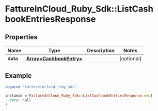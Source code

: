 # FattureInCloud_Ruby_Sdk::ListCashbookEntriesResponse

## Properties

| Name | Type | Description | Notes |
| ---- | ---- | ----------- | ----- |
| **data** | [**Array&lt;CashbookEntry&gt;**](CashbookEntry.md) |  | [optional] |

## Example

```ruby
require 'fattureincloud_ruby_sdk'

instance = FattureInCloud_Ruby_Sdk::ListCashbookEntriesResponse.new(
  data: null
)
```

